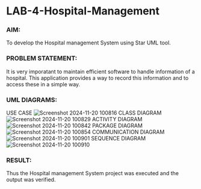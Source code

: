 # LAB-4-Hospital-Management
### AIM:
To develop the Hospital management System using Star UML tool.
### PROBLEM STATEMENT:
It is very imporatant to maintain efficient software to handle information of a hospital.
This application provides a way to record this information and to access these in a simple way.

### UML DIAGRAMS:
USE CASE
![Screenshot 2024-11-20 100816](https://github.com/user-attachments/assets/0e3d6825-10e4-43b4-8646-542fca7e8099)
CLASS DIAGRAM
![Screenshot 2024-11-20 100829](https://github.com/user-attachments/assets/7f27f31b-f795-4658-bae8-afa95607b362)
ACTIVITY DIAGRAM
![Screenshot 2024-11-20 100842](https://github.com/user-attachments/assets/4cfc6001-575f-4b84-935e-ee89de185f4b)
PACKAGE DIAGRAM
![Screenshot 2024-11-20 100854](https://github.com/user-attachments/assets/b31d8d17-5810-455e-bd20-dd32d80d5102)
COMMUNICATION DIAGRAM
![Screenshot 2024-11-20 100901](https://github.com/user-attachments/assets/48f19b71-7f30-4827-93d5-bce148caca0d)
SEQUENCE DIAGRAM
![Screenshot 2024-11-20 100910](https://github.com/user-attachments/assets/99377676-a2ff-458c-945b-b277df6b2511)




### RESULT:
Thus the Hospital management System project was executed and the output was verified.
